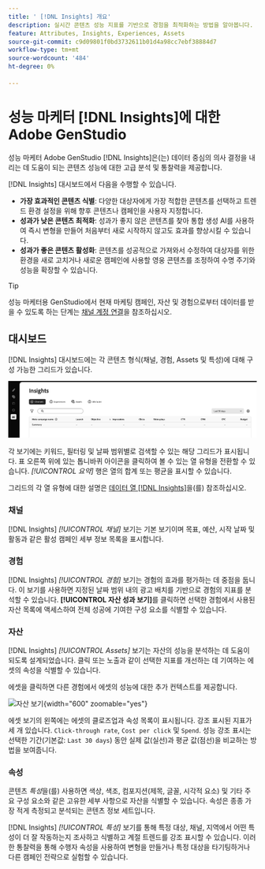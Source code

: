 ```yaml
---
title: ' [!DNL Insights] 개요'
description: 실시간 콘텐츠 성능 지표를 기반으로 경험을 최적화하는 방법을 알아봅니다.
feature: Attributes, Insights, Experiences, Assets
source-git-commit: c9d09801f0bd3732611b01d4a98cc7ebf38884d7
workflow-type: tm+mt
source-wordcount: '484'
ht-degree: 0%

---
```



# 성능 마케터 [!DNL Insights]에 대한 Adobe GenStudio

성능 마케터 Adobe GenStudio [!DNL Insights]은(는) 데이터 중심의 의사 결정을 내리는 데 도움이 되는 콘텐츠 성능에 대한 고급 분석 및 통찰력을 제공합니다.

[!DNL Insights] 대시보드에서 다음을 수행할 수 있습니다.

- **가장 효과적인 콘텐츠 식별**: 다양한 대상자에게 가장 적합한 콘텐츠를 선택하고 트렌드 환경 설정을 위해 향후 콘텐츠나 캠페인을 사용자 지정합니다.
- **성과가 낮은 콘텐츠 최적화**: 성과가 좋지 않은 콘텐츠를 찾아 통합 생성 AI를 사용하여 즉시 변형을 만들어 처음부터 새로 시작하지 않고도 효과를 향상시킬 수 있습니다.
- **성과가 좋은 콘텐츠 활성화**: 콘텐츠를 성공적으로 가져와서 수정하여 대상자를 위한 환경을 새로 고치거나 새로운 캠페인에 사용할 영웅 콘텐츠를 조정하여 수명 주기와 성능을 확장할 수 있습니다.

>[!TIP]
>
>성능 마케터용 GenStudio에서 현재 마케팅 캠페인, 자산 및 경험으로부터 데이터를 받을 수 있도록 하는 단계는 [채널 계정 연결](connect-channel.md)을 참조하십시오.

## 대시보드

[!DNL Insights] 대시보드에는 각 콘텐츠 형식(채널, 경험, Assets 및 특성)에 대해 구성 가능한 그리드가 있습니다.

![[!DNL Insights] 대시보드](/help/assets/insights-dashboard.png)

각 보기에는 키워드, 필터링 및 날짜 범위별로 검색할 수 있는 해당 그리드가 표시됩니다. 표 오른쪽 위에 있는 톱니바퀴 아이콘을 클릭하여 볼 수 있는 열 유형을 전환할 수 있습니다. _[!UICONTROL 요약]_ 행은 열의 합계 또는 평균을 표시할 수 있습니다.

그리드의 각 열 유형에 대한 설명은 [데이터 열  [!DNL Insights]](data-columns.md)을(를) 참조하십시오.

### 채널

[!DNL Insights] _[!UICONTROL 채널]_ 보기는 기본 보기이며 목표, 예산, 시작 날짜 및 활동과 같은 활성 캠페인 세부 정보 목록을 표시합니다.

### 경험

[!DNL Insights] _[!UICONTROL 경험]_ 보기는 경험의 효과를 평가하는 데 중점을 둡니다. 이 보기를 사용하면 지정된 날짜 범위 내의 광고 배치를 기반으로 경험의 지표를 분석할 수 있습니다. **[!UICONTROL 자산 성과 보기]**&#x200B;를 클릭하면 선택한 경험에서 사용된 자산 목록에 액세스하여 전체 성공에 기여한 구성 요소를 식별할 수 있습니다.

### 자산

[!DNL Insights] _[!UICONTROL Assets]_ 보기는 자산의 성능을 분석하는 데 도움이 되도록 설계되었습니다. 클릭 또는 노출과 같이 선택한 지표를 개선하는 데 기여하는 에셋의 속성을 식별할 수 있습니다.

에셋을 클릭하면 다른 경험에서 에셋의 성능에 대한 추가 컨텍스트를 제공합니다.

![자산 보기](/help/assets/insights-asset-view.png){width="600" zoomable="yes"}

에셋 보기의 왼쪽에는 에셋의 클로즈업과 속성 목록이 표시됩니다. 강조 표시된 지표가 세 개 있습니다. `Click-through rate`, `Cost per click` 및 `Spend`. 성능 강조 표시는 선택한 기간(기본값: `Last 30 days`) 동안 실제 값(실선)과 평균 값(점선)을 비교하는 방법을 보여줍니다.

### 속성

콘텐츠 _특성_&#x200B;을(를) 사용하면 색상, 색조, 컴포지션(제목, 글꼴, 시각적 요소) 및 기타 주요 구성 요소와 같은 고유한 세부 사항으로 자산을 식별할 수 있습니다. 속성은 종종 가장 적게 측정되고 분석되는 콘텐츠 정보 세트입니다.

[!DNL Insights] _[!UICONTROL 특성]_ 보기를 통해 특정 대상, 채널, 지역에서 어떤 특성이 더 잘 작동하는지 조사하고 식별하고 계절 트렌드를 강조 표시할 수 있습니다. 이러한 통찰력을 통해 수행자 속성을 사용하여 변형을 만들거나 특정 대상을 타기팅하거나 다른 캠페인 전략으로 실험할 수 있습니다.
